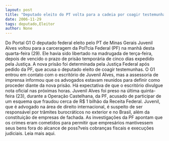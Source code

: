 ```yaml
---
layout: post
title: "Deputado eleito do PT volta para a cadeia por coagir testemunhas"
date: 2006-11-29
tags: deputado,Eleitor
author: None
---
```

Do Portal G1
O deputado federal eleito pelo PT de Minas Gerais Juvenil Alves voltou para a carceragem da Pol?cia Federal (PF) na manhã desta quarta-feira (29). Ele havia sido libertado na madrugada de terça-feira, depois de vencido o prazo de prisão temporária de cinco dias expedido pela Justiça. A nova prisão foi determinada pela Justiça Federal após pedido da PF, que acusa o deputado eleito de coagir testemunhas.
O G1 entrou em contato com o escritório de Juvenil Alves, mas a assessoria de imprensa informou que os advogados estavam reunidos para definir como proceder diante da nova prisão. Há expectativa de que o escritório divulgue nota oficial nas próximas horas.
Juvenil Alves foi preso na última quinta-feira (23), durante a Operação Castelhana, da PF, acusado de participar de um esquema que fraudou cerca de R$ 1 bilhão da Receita Federal. Juvenil, que é advogado na área de direito internacional, é suspeito de ser responsável por trâmites burocráticos no exterior e no Brasil, além da constituição de empresas de fachada. As investigações da PF apontam que os crimes eram cometidos para permitir que empresários mantivessem seus bens fora do alcance de poss?veis cobranças fiscais e execuções judiciais.
Leia mais aqui. 